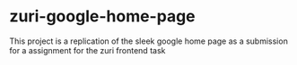 # zuri-google-home-page
This project is a replication of the sleek google home page as a submission for a assignment for the zuri frontend task